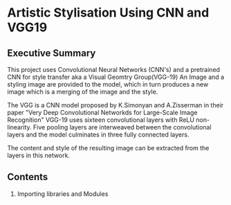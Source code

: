 # Artistic Stylisation Using CNN and VGG19

## Executive Summary
This project uses Convolutional Neural Networks (CNN's) and a pretrained CNN for style transfer aka a Visual Geomtry Group(VGG-19)
An Image and a styling image are provided to the model, which in turn produces a new image which is a merging of the image and the style.

The VGG is a CNN model proposed by K.Simonyan and A.Zisserman in their paper "Very Deep Convolutional Networkds for Large-Scale Image Recognition"
VGG-19 uses sixteen convolutional layers with ReLU non-linearity. Five pooling layers are interweaved between the convolutional layers and the model culminates in three fully connected layers.

The content and style of the resulting image can be extracted from the layers in this network.

## Contents
1. Importing libraries and Modules
